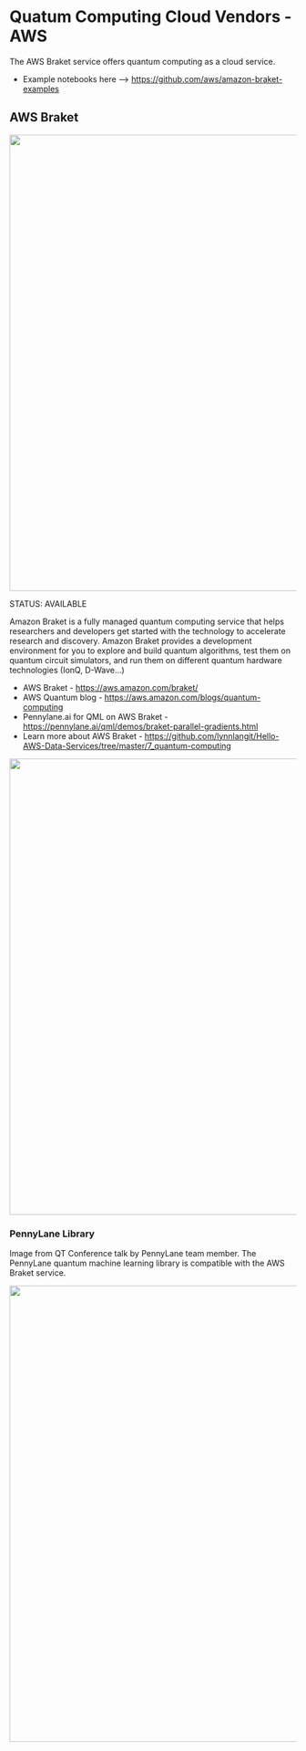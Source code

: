 # Quatum Computing Cloud Vendors - AWS

The AWS Braket service offers quantum computing as a cloud service.
- Example notebooks here --> https://github.com/aws/amazon-braket-examples

## AWS Braket

<img src="https://github.com/lynnlangit/learning-quantum/blob/main/images/aws-braket-arch.png" width=800>

STATUS: AVAILABLE

Amazon Braket is a fully managed quantum computing service that helps researchers and developers get started with the technology to accelerate research and discovery. Amazon Braket provides a development environment for you to explore and build quantum algorithms, test them on quantum circuit simulators, and run them on different quantum hardware technologies (IonQ, D-Wave...)

- AWS Braket - https://aws.amazon.com/braket/
- AWS Quantum blog - https://aws.amazon.com/blogs/quantum-computing
- Pennylane.ai for QML on AWS Braket - https://pennylane.ai/qml/demos/braket-parallel-gradients.html
- Learn more about AWS Braket - https://github.com/lynnlangit/Hello-AWS-Data-Services/tree/master/7_quantum-computing

<img src="https://github.com/lynnlangit/learning-quantum/blob/main/images/aws-braket.png" width=800>

### PennyLane Library

Image from QT Conference talk by PennyLane team member. The PennyLane quantum machine learning library is compatible with the AWS Braket service.

<img src="https://github.com/lynnlangit/learning-quantum/blob/main/images/penny-lane-ml.png" width=800>


